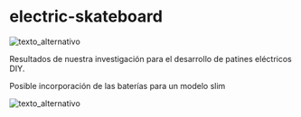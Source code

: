 # electric-skateboard

![texto_alternativo](http://sportspagereplay.com/wp-content/uploads/2015/11/electric-skateboard.jpg)

Resultados de nuestra investigación para el desarrollo de patines eléctricos DIY.

Posible incorporación de las baterías para un modelo slim

![texto_alternativo](http://imageshack.com/a/img922/3654/4i99n4.jpg)
